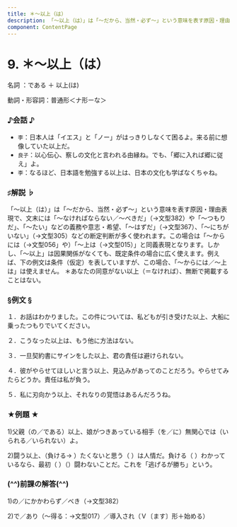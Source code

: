 ```yaml
---
title: ＊～以上（は）
description: 「～以上（は）」は「～だから、当然・必ず～」という意味を表す原因・理由表現で、文末には「～なければならない／～べきだ」（→文型382）や「～つもりだ」、「～たい」などの義務や意志・希望、「～はずだ」（→文型367）、「～にちがいない」（→文型305）などの断定判断が多く使われます。この場合は「～からには（→文型056」や）「～上は（→文型015）」と同義表現となります。しかし、「～以上」は因果関係がなくても、既定条件の場合に広く使えます。例えば、下の例文は条件（仮定）を表していますが、この場合、「～からには／～上は」は使えません。
component: ContentPage
---
```



# 9. ＊～以上（は）
名詞 ：である ＋ 以上(は)

動詞・形容詞：普通形＜ナ形ーな＞

### ♪会話 ♪
- `李`：日本人は「イエス」と「ノー」がはっきりしなくて困るよ。来る前に想像していた以上だ。 
- `良子`：以心伝心、察しの文化と言われる由縁ね。でも、「郷に入れば郷に従え」よ。
- `李`：なるほど、日本語を勉強する以上は、日本の文化も学ばなくちゃね。

### ♯解説 ♭
「～以上（は）」は「～だから、当然・必ず～」という意味を表す原因・理由表現で、文末には「～なければならない／～べきだ」（→文型382）や「～つもりだ」、「～たい」などの義務や意志・希望、「～はずだ」（→文型367）、「～にちがいない」（→文型305）などの断定判断が多く使われます。この場合は「～からには（→文型056」や）「～上は（→文型015）」と同義表現となります。しかし、「～以上」は因果関係がなくても、既定条件の場合に広く使えます。例えば、下の例文は条件（仮定）を表していますが、この場合、「～からには／～上は」は使えません。
＊あなたの同意がない以上（＝なければ）、無断で掲載することはない。

### §例文 §
１．お話はわかりました。この件については、私どもが引き受けた以上、大船に乗ったつもりでいてください。

２．こうなった以上は、もう他に方法はない。

３．一旦契約書にサインをした以上、君の責任は避けられない。

４．彼がやらせてほしいと言う以上、見込みがあってのことだろう。やらせてみたらどうか。責任は私が負う。

５．私に刃向かう以上、それなりの覚悟はあるんだろうね。


### ★例題 ★
1)父親（の／である）以上、娘がつきあっている相手（を／に）無関心では（いられる／いられない）よ。

2)闘う以上、（負ける→ ）たくないと思う（ ）は人情だ。負ける（ ）わかっているなら、最初（ ）（）闘わないことだ。これを「逃げるが勝ち」という。

### (^^)前課の解答(^^)
1)の／にかかわらず／べき（→文型382）

2)で／あり（～得る：→文型017）／導入され（Ｖ〔ます〕形＋始める）
